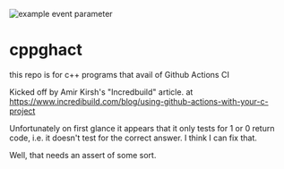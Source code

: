 ![example event parameter](https://github.com/github/docs/actions/workflows/main.yml/badge.svg?event=push)

# cppghact

this repo is for c++ programs that avail of Github Actions CI

Kicked off by Amir Kirsh's "Incredbuild" article.
at
https://www.incredibuild.com/blog/using-github-actions-with-your-c-project

Unfortunately on first glance it appears that it only tests for 1 or 0 return
code, i.e. it doesn't test for the correct answer. I think I can fix that.

Well, that needs an assert of some sort.
